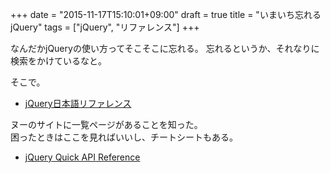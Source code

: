 +++
date = "2015-11-17T15:10:01+09:00"
draft = true
title = "いまいち忘れるjQuery"
tags = ["jQuery", "リファレンス"]
+++

なんだかjQueryの使い方ってそこそこに忘れる。
忘れるというか、それなりに検索をかけているなと。

そこで。

- [jQuery日本語リファレンス](http://semooh.jp/jquery/api/selectors/)

ヌーのサイトに一覧ページがあることを知った。  
困ったときはここを見ればいいし、チートシートもある。

- [jQuery Quick API Reference](https://oscarotero.com/jquery/)
